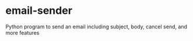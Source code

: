 # email-sender
Python program to send an email including subject, body, cancel send, and more features
